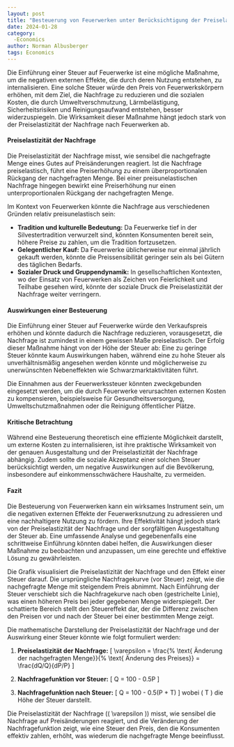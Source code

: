 ```yaml
---
layout: post
title: "Besteuerung von Feuerwerken unter Berücksichtigung der Preiselastizität der Nachfrage"
date: 2024-01-28
category:
  -Economics
author: Norman Albusberger
tags: Economics
---
```


Die Einführung einer Steuer auf Feuerwerke ist eine mögliche Maßnahme, um die negativen externen Effekte, die durch deren Nutzung entstehen, zu internalisieren. Eine solche Steuer würde den Preis von Feuerwerkskörpern erhöhen, mit dem Ziel, die Nachfrage zu reduzieren und die sozialen Kosten, die durch Umweltverschmutzung, Lärmbelästigung, Sicherheitsrisiken und Reinigungsaufwand entstehen, besser widerzuspiegeln. Die Wirksamkeit dieser Maßnahme hängt jedoch stark von der Preiselastizität der Nachfrage nach Feuerwerken ab.

#### Preiselastizität der Nachfrage

Die Preiselastizität der Nachfrage misst, wie sensibel die nachgefragte Menge eines Gutes auf Preisänderungen reagiert. Ist die Nachfrage preiselastisch, führt eine Preiserhöhung zu einem überproportionalen Rückgang der nachgefragten Menge. Bei einer preisunelastischen Nachfrage hingegen bewirkt eine Preiserhöhung nur einen unterproportionalen Rückgang der nachgefragten Menge.

Im Kontext von Feuerwerken könnte die Nachfrage aus verschiedenen Gründen relativ preisunelastisch sein:

- **Tradition und kulturelle Bedeutung:** Da Feuerwerke tief in der Silvestertradition verwurzelt sind, könnten Konsumenten bereit sein, höhere Preise zu zahlen, um die Tradition fortzusetzen.
- **Gelegentlicher Kauf:** Da Feuerwerke üblicherweise nur einmal jährlich gekauft werden, könnte die Preissensibilität geringer sein als bei Gütern des täglichen Bedarfs.
- **Sozialer Druck und Gruppendynamik:** In gesellschaftlichen Kontexten, wo der Einsatz von Feuerwerken als Zeichen von Feierlichkeit und Teilhabe gesehen wird, könnte der soziale Druck die Preiselastizität der Nachfrage weiter verringern.

#### Auswirkungen einer Besteuerung

Die Einführung einer Steuer auf Feuerwerke würde den Verkaufspreis erhöhen und könnte dadurch die Nachfrage reduzieren, vorausgesetzt, die Nachfrage ist zumindest in einem gewissen Maße preiselastisch. Der Erfolg dieser Maßnahme hängt von der Höhe der Steuer ab: Eine zu geringe Steuer könnte kaum Auswirkungen haben, während eine zu hohe Steuer als unverhältnismäßig angesehen werden könnte und möglicherweise zu unerwünschten Nebeneffekten wie Schwarzmarktaktivitäten führt.

Die Einnahmen aus der Feuerwerkssteuer könnten zweckgebunden eingesetzt werden, um die durch Feuerwerke verursachten externen Kosten zu kompensieren, beispielsweise für Gesundheitsversorgung, Umweltschutzmaßnahmen oder die Reinigung öffentlicher Plätze.

#### Kritische Betrachtung

Während eine Besteuerung theoretisch eine effiziente Möglichkeit darstellt, um externe Kosten zu internalisieren, ist ihre praktische Wirksamkeit von der genauen Ausgestaltung und der Preiselastizität der Nachfrage abhängig. Zudem sollte die soziale Akzeptanz einer solchen Steuer berücksichtigt werden, um negative Auswirkungen auf die Bevölkerung, insbesondere auf einkommensschwächere Haushalte, zu vermeiden.

#### Fazit

Die Besteuerung von Feuerwerken kann ein wirksames Instrument sein, um die negativen externen Effekte der Feuerwerksnutzung zu adressieren und eine nachhaltigere Nutzung zu fördern. Ihre Effektivität hängt jedoch stark von der Preiselastizität der Nachfrage und der sorgfältigen Ausgestaltung der Steuer ab. Eine umfassende Analyse und gegebenenfalls eine schrittweise Einführung könnten dabei helfen, die Auswirkungen dieser Maßnahme zu beobachten und anzupassen, um eine gerechte und effektive Lösung zu gewährleisten.

Die Grafik visualisiert die Preiselastizität der Nachfrage und den Effekt einer Steuer darauf. Die ursprüngliche Nachfragekurve (vor Steuer) zeigt, wie die nachgefragte Menge mit steigendem Preis abnimmt. Nach Einführung der Steuer verschiebt sich die Nachfragekurve nach oben (gestrichelte Linie), was einen höheren Preis bei jeder gegebenen Menge widerspiegelt. Der schattierte Bereich stellt den Steuereffekt dar, der die Differenz zwischen den Preisen vor und nach der Steuer bei einer bestimmten Menge zeigt.

Die mathematische Darstellung der Preiselastizität der Nachfrage und der Auswirkung einer Steuer könnte wie folgt formuliert werden:

1. **Preiselastizität der Nachfrage:**
   \[ \varepsilon = \frac{\% \text{ Änderung der nachgefragten Menge}}{\% \text{ Änderung des Preises}} = \frac{dQ/Q}{dP/P} \]

2. **Nachfragefunktion vor Steuer:**
   \[ Q = 100 - 0.5P \]

3. **Nachfragefunktion nach Steuer:**
   \[ Q = 100 - 0.5(P + T) \]
   wobei \( T \) die Höhe der Steuer darstellt.

Die Preiselastizität der Nachfrage (\( \varepsilon \)) misst, wie sensibel die Nachfrage auf Preisänderungen reagiert, und die Veränderung der Nachfragefunktion zeigt, wie eine Steuer den Preis, den die Konsumenten effektiv zahlen, erhöht, was wiederum die nachgefragte Menge beeinflusst.